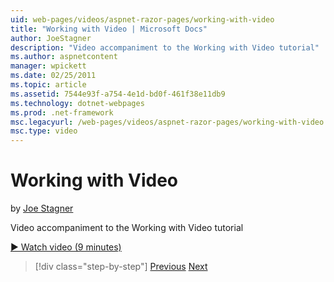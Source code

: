 ```yaml
---
uid: web-pages/videos/aspnet-razor-pages/working-with-video
title: "Working with Video | Microsoft Docs"
author: JoeStagner
description: "Video accompaniment to the Working with Video tutorial"
ms.author: aspnetcontent
manager: wpickett
ms.date: 02/25/2011
ms.topic: article
ms.assetid: 7544e93f-a754-4e1d-bd0f-461f38e11db9
ms.technology: dotnet-webpages
ms.prod: .net-framework
msc.legacyurl: /web-pages/videos/aspnet-razor-pages/working-with-video
msc.type: video
---
```

Working with Video
====================
by [Joe Stagner](https://github.com/JoeStagner)

Video accompaniment to the Working with Video tutorial

[&#9654; Watch video (9 minutes)](https://channel9.msdn.com/Blogs/ASP-NET-Site-Videos/working-with-video)

>[!div class="step-by-step"]
[Previous](working-with-images.md)
[Next](adding-email-to-your-web-site.md)